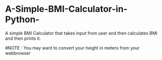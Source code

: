 # A-Simple-BMI-Calculator-in-Python-

A simple BMI Calculator that takes input from user and then calculates BMI and then prints it.

#NOTE : You may want to convert your height in meters from your webbrowser
